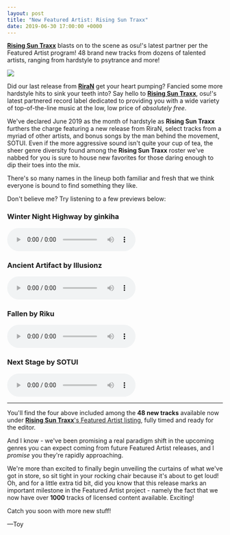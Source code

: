 ```yaml
---
layout: post
title: "New Featured Artist: Rising Sun Traxx"
date: 2019-06-30 17:00:00 +0000
---
```


[**Rising Sun Traxx**](https://osu.ppy.sh/beatmaps/artists/41) blasts on to the scene as osu!'s latest partner per the Featured Artist program! 48 brand new tracks from dozens of talented artists, ranging from hardstyle to psytrance and more!

![](https://assets.ppy.sh/artists/41/header.jpg)

Did our last release from [**RiraN**](https://osu.ppy.sh/beatmaps/artists/40) get your heart pumping? Fancied some more hardstyle hits to sink your teeth into? Say hello to [**Rising Sun Traxx**](https://osu.ppy.sh/beatmaps/artists/41), osu!'s latest partnered record label dedicated to providing you with a wide variety of top-of-the-line music at the low, low price of *absolutely free*.

We've declared June 2019 as the month of hardstyle as **Rising Sun Traxx** furthers the charge featuring a new release from RiraN, select tracks from a myriad of other artists, and bonus songs by the man behind the movement, SOTUI. Even if the more aggressive sound isn't quite your cup of tea, the sheer genre diversity found among the **Rising Sun Traxx** roster we've nabbed for you is sure to house new favorites for those daring enough to dip their toes into the mix.

There's so many names in the lineup both familiar and fresh that we think everyone is bound to find something they like.

Don't believe me? Try listening to a few previews below: 

### Winter Night Highway by ginkiha

<audio controls>
    <source src="https://assets.ppy.sh/artists/41/previews/978.mp3" type="audio/mpeg">
</audio>

### Ancient Artifact by Illusionz

<audio controls>
    <source src="https://assets.ppy.sh/artists/41/previews/955.mp3" type="audio/mpeg">
</audio>

### Fallen by Riku

<audio controls>
    <source src="https://assets.ppy.sh/artists/41/previews/986.mp3" type="audio/mpeg">
</audio>

### Next Stage by SOTUI

<audio controls>
    <source src="https://assets.ppy.sh/artists/41/previews/998.mp3" type="audio/mpeg">
</audio>

---------

You'll find the four above included among the **48 new tracks** available now under [**Rising Sun Traxx**'s Featured Artist listing](https://osu.ppy.sh/beatmaps/artists/41), fully timed and ready for the editor. 

And I know - we've been promising a real paradigm shift in the upcoming genres you can expect coming from future Featured Artist releases, and I *promise* you they're rapidly approaching. 

We're more than excited to finally begin unveiling the curtains of what we've got in store, so sit tight in your rocking chair because it's about to get loud! Oh, and for a little extra tid bit, did you know that this release marks an important milestone in the Featured Artist project - namely the fact that we now have over **1000** tracks of licensed content available. Exciting!

Catch you soon with more new stuff!

—Toy

